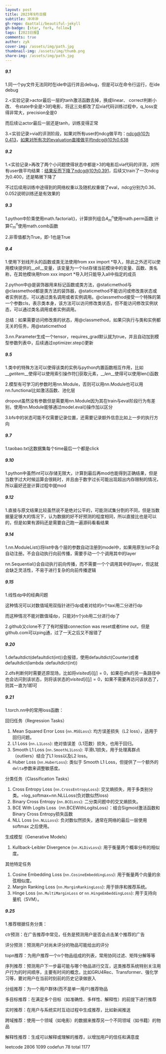 ```yaml
---
layout: post
title: 2023年9月日报
subtitle: 冲冲冲
gh-repo: daattali/beautiful-jekyll
gh-badge: [star, fork, follow]
tags: [2023日报]
comments: true
author: zyk
cover-img: /assets/img/path.jpg
thumbnail-img: /assets/img/thumb.png
share-img: /assets/img/path.jpg
---
```


##### 9.1

1.同一个py文件无法同时在ide中运行并且debug，但是可以在命令行运行，在ide debug

2.<实验记录>actor最后一层的tanh激活函数去掉，换成linear、 correct判断小改、 令state中全是>3的电影，将这三处都改了后via代码训练过程中，q_loss变得非常大，precision全是0

而后续让actor最后一层还是tanh，训练变得正常

[via训练过程]: ../实验记录/via训练.md

3.<实验记录>via的评测阶段，如果对所有user的ndcg做平均：ndcg@10为0.413，如果对所有次的evaluation直接做平均ndcg@10为0.638

##### 9.2

1.<实验记录>再改了两个小问题使得状态中都是>3的电影后via代码的评测，对所有user做平均结果：结果反而下降了ndcg@10为0.391，后续又train了一次ndcg为0.400，还是略微下降了

[via改 eval]: ../实验记录/via改.md

不过后续用训练中途得到的网络权重以及随机权重做了eval，ndcg分别为0.36、0.052说明训练还是有效果的

##### 9.3

1.python中阶乘使用math.factorial()，计算排列组合$A_m^n$使用math.perm函数   计算$C_m^n$使用math.comb函数

2.非零值都为True，即-1也是True

##### 9.4

1.使用下划线开头的函数或类无法使用from xxx import *导入，除此之外还可以使用模块提供的$\_\_all\_\_$变量，该变量为一个list存储当前模块中的变量、函数、类名称，在其他模块用from xxx import *导入时只能导入all中指定的成员

2.python中@是装饰器用来标记函数或类方法，@staticmethod与@classmethod都是类方法的装饰器，@staticmethod不能访问或修改类状态或者实例状态，可以通过类名调用或者实例调用。@classmethod接受一个特殊的第一个参数cls，表示类本身，该方法可以访问修改类状态，但不能访问修改实例状态，可以通过类名调用或者实例调用。

总结：如果需要访问修改类的状态，用@classmethod，如果只执行与类和实例都无关的任务，用@staticmethod

3.nn.Parameter生成一个tensor，requires_grad默认就为true，并且自动加到模型参数列表中，后续通过optimizer.step()更新

##### 9.5

1.类中的特殊方法可以使得该类的实例与python内置函数相互作用，比如$\_\_getitem\_\_$使得可以使用索引操作符[]获取元素，$\_\_len\_\_$使得可以使用len()函数

2.模型有可学习的参数时用nn.Module，否则可以用nn.Module也可以用nn.functional比如激活函数、池化层

dropout虽然没有参数但是需要用nn.Module因为其在train与eval阶段行为有差别，使用nn.Module能够通过model.eval()操作加以区分

3.bfs中的状态可能不仅需要记录位置，还需要记录额外信息比如上一步的执行方向

##### 9.7

1.taobao.txt这数据集每个time最后一个都是click

##### 9.10

1.python中虽然int可以存储无限大，计算到最后再mod也能得到正确结果，但是当数字过大时候运算会很耗时，并且由于数字过长可能出现超出内存限制的情况，所以最好还是计算过程中就mod

##### 9.12

1.直接与原文结果比较虽然说不是绝对公平的，可能测试集分割的不同，但是当数据量足够大的情况下，认为数据的好不好预测的程度相同，所以直接比也是可以的，但是如果有源码还是需要自己跑一遍源码看看结果

##### 9.14

1.nn.ModuleList()将list中各个层的参数自动注册到model中，如果用原生list不会自动注册。不会自动执行向前传播，需要手动一个个调用其中的layer

nn.Sequential()会自动执行前向传播，而不需要一个个调用其中的layer，但这就会缺乏灵活性，不易于进行复杂的向前传播逻辑

##### 9.15

1.线性dp中的经典问题

[数值域小]: https://leetcode.cn/problems/maximum-earnings-from-taxi/

这种情况可以对数值域用双指针进行dp或者对给的n个taxi用二分进行dp



[数值域大]: https://leetcode.cn/problems/maximum-profit-in-job-scheduling/

而这种情况不能对数值域dp，只能对n个job用二分进行dp了

2.github又clone不了了有时报错connection was reset或者time out，但是github.com可以ping通，过了一天之后又不报错了

##### 9.20

1.defaultdict(defaultdict(int))会报错，使用defaultdict(Counter)或者defaultdict(lambda :defaultdict(int))

2.dfs判断何时需要还原现场，比如将$visited[i][j]=0$，如果在dfs的另一条路径中也会访问到该状态，则将该状态的$visited[i][j]=0$，如果不需要再访问该状态了，则其一直为1即可

##### 9.21

1.torch.nn中的常用loss函数：

回归任务（Regression Tasks）

1. Mean Squared Error Loss (`nn.MSELoss`): 均方误差损失（L2 loss），适用于回归问题。
2. L1 Loss (`nn.L1Loss`): 绝对值误差（L1范数）损失，也用于回归。
3. Smooth L1 Loss (`nn.SmoothL1Loss`): 平滑L1损失，用于处理离群点（outliers）结合了L1 loss以及L2 loss。
4. Huber Loss (`nn.HuberLoss`): 类似于 Smooth L1 Loss，但提供了一个额外的`delta`参数来调整敏感度。

分类任务（Classification Tasks）

1. Cross Entropy Loss (`nn.CrossEntropyLoss`): 交叉熵损失，用于多类别分类。=log_softmax+nn.NLLLoss(负对数似然loss)
2. Binary Cross Entropy (`nn.BCELoss`): 二分类问题中的交叉熵损失。
3. BCE With Logits Loss（nn.BCEWithLogitsLoss）：结合Sigmoid激活函数和Binary Cross Entropy损失函数
4. NLL Loss (`nn.NLLLoss`): 负对数似然损失，通常在网络的最后一层使用 softmax 之后使用。

生成模型（Generative Models）

1. Kullback-Leibler Divergence (`nn.KLDivLoss`): 用于衡量两个概率分布的相似度。

其他特定任务

1. Cosine Embedding Loss (`nn.CosineEmbeddingLoss`): 用于衡量两个向量的余弦相似度。
2. Margin Ranking Loss (`nn.MarginRankingLoss`): 用于排序和推荐系统。
3. Hinge Loss (`nn.MultiMarginLoss` or `nn.HingeEmbeddingLoss`): 用于支持向量机（SVM）。

##### 9.25

1.推荐根据任务分类：

ctr预测：在广告推荐中常见，任务是预测用户是否会点击某个推荐的广告

评分预测：预测用户对尚未评分的物品可能给出的评分

topn推荐：为用户推荐一个n个物品组成的列表，常用协同过滤、矩阵分解等等

序列推荐：预测用户下一步最可能与哪个物品进行交互，这类推荐系统特别关注用户行为的时间顺序，主要有时间的概念，比如GRU4Rec、Transformer、强化学习等，要对用户在当前时刻前的历史记录做嵌入

分组推荐：为一个用户群体(而不是单一用户)推荐物品

多目标推荐：在满足多个目标（如准确性、多样性、解释性）的前提下进行推荐

实时推荐：在用户与系统实时互动过程中生成推荐，比如新闻推送

跨域推荐：使用一个领域（如电影）的数据来推荐另一个不同领域（如书籍）的物品

解释性推荐：生成可以解释或理解的推荐，以增加用户的信任和满意度



leetcode  2806   1099    codefun  78  total  1177
